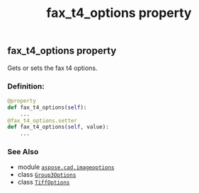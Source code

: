 ﻿---
title: fax_t4_options property
second_title: Aspose.CAD for Python via .NET API References
description: 
type: docs
weight: 200
url: /python-net/aspose.cad.imageoptions/tiffoptions/fax_t4_options/
is_root: false
---

## fax_t4_options property


Gets or sets the fax t4 options.
### Definition:
```python
@property
def fax_t4_options(self):
    ...
@fax_t4_options.setter
def fax_t4_options(self, value):
    ...
```

### See Also
* module [`aspose.cad.imageoptions`](../../)
* class [`Group3Options`](/cad/python-net/aspose.cad.fileformats.tiff.enums/group3options)
* class [`TiffOptions`](/cad/python-net/aspose.cad.imageoptions/tiffoptions)
